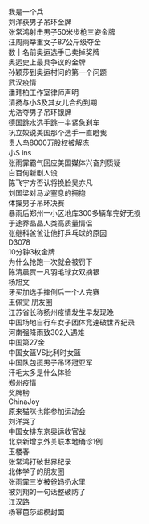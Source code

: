 我是一个兵  
刘洋获男子吊环金牌  
张常鸿射击男子50米步枪三姿金牌  
汪周雨举重女子87公斤级夺金  
数十名前奥运选手已卖掉奖牌  
奥运史上最具争议的金牌  
孙颖莎到奥运村问的第一个问题  
武汉疫情  
潘玮柏工作室律师声明  
清扬与小S及其女儿合约到期  
尤浩夺男子吊环银牌  
德国跳水选手跳一半紧急刹车  
巩立姣说美国那个选手一直瞪我  
贵人鸟8000万股权被解冻  
小S ins  
张雨霏霸气回应美国媒体兴奋剂质疑  
白百何新剧人设  
陈飞宇方否认将换脸吴亦凡  
刘国梁对马龙窒息的拥抱  
体操男子吊环决赛  
暴雨后郑州一小区地库300多辆车完好无损  
于途乔晶晶人类高质量情侣  
张继科爸爸让他打乒乓球的原因  
D3078  
10分钟3枚金牌  
为什么抢跑一次就会被罚下  
陈清晨贾一凡羽毛球女双摘银  
杨旭文  
牙买加选手摔倒后一个人完赛  
王佩雯 朋友圈  
江苏省长称扬州疫情发生早发现晚  
中国场地自行车女子团体竞速破世界纪录  
河南强降雨致302人遇难  
中国第27金  
中国女篮VS比利时女篮  
中国队包揽男子吊环冠亚军  
汗毛太多是什么体验  
郑州疫情  
奖牌榜  
ChinaJoy  
原来猫咪也能参加运动会  
刘洋哭了  
中国女排东京奥运收官战  
北京新增京外关联本地确诊1例  
玉楼春  
张常鸿打破世界纪录  
北体学子的朋友圈  
张雨霏三岁被爸妈扔水里  
被刘翔的一句话整破防了  
江汉路  
杨幂芭莎超模封面  
